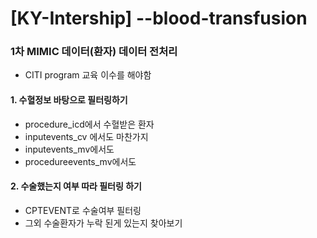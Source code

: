 # [KY-Intership] --blood-transfusion

### 1차 MIMIC 데이터(환자) 데이터 전처리
  - CITI program 교육 이수를 해야함
  

#### 1. 수혈정보 바탕으로 필터링하기
  - procedure_icd에서 수혈받은 환자
  - inputevents_cv 에서도 마찬가지
  - inputevents_mv에서도
  - procedureevents_mv에서도 

#### 2. 수술했는지 여부 따라 필터링 하기
  - CPTEVENT로 수술여부 필터링
  - 그외 수술환자가 누락 된게 있는지 찾아보기
